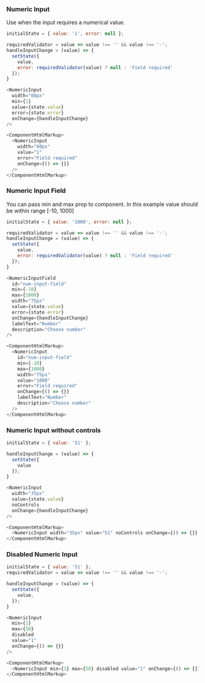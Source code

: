 <h3>Numeric Input</h3>

Use when the input requires a numerical value.

```js
initialState = { value: '1', error: null };

requiredValidator = value => value !== '' && value !== '-';
handleInputChange = (value) => {
  setState({
    value,
    error: requiredValidator(value) ? null : 'Field required'
  });
}

<NumericInput
  width="60px"
  min={1}
  value={state.value}
  error={state.error}
  onChange={handleInputChange}
/>
```

```js noeditor
<ComponentHtmlMarkup>
  <NumericInput
    width="60px"
    value="1"
    error="Field required"
    onChange={() => {}}
  />
</ComponentHtmlMarkup>
```

<h3>Numeric Input Field</h3>

You can pass min and max prop to component. In this example value should be within range [-10, 1000]

```js
initialState = { value: '1000', error: null };

requiredValidator = value => value !== '' && value !== '-';
handleInputChange = (value) => {
  setState({
    value,
    error: requiredValidator(value) ? null : 'Field required'
  });
}

<NumericInputField
  id="num-input-field"
  min={-10}
  max={1000}
  width="75px"
  value={state.value}
  error={state.error}
  onChange={handleInputChange}
  labelText="Number"
  description="Choose number"
/>
```

```js noeditor
<ComponentHtmlMarkup>
  <NumericInput
    id="num-input-field"
    min={-10}
    max={1000}
    width="75px"
    value="1000"
    error="Field required"
    onChange={() => {}}
    labelText="Number"
    description="Choose number"
  />
</ComponentHtmlMarkup>
```

<h3>Numeric Input without controls</h3>

```js
initialState = { value: '51' };

handleInputChange = (value) => {
  setState({
    value
  });
}

<NumericInput
  width="35px"
  value={state.value}
  noControls
  onChange={handleInputChange}
/>
```

```js noeditor
<ComponentHtmlMarkup>
  <NumericInput width="35px" value="51" noControls onChange={() => {}} />
</ComponentHtmlMarkup>
```

<h3>Disabled Numeric Input</h3>

```js
initialState = { value: '51' };
requiredValidator = value => value !== '' && value !== '-';

handleInputChange = (value) => {
  setState({
    value,
  });
}

<NumericInput
  min={1}
  max={50}
  disabled
  value="1"
  onChange={() => {}}
/>
```

```js noeditor
<ComponentHtmlMarkup>
  <NumericInput min={1} max={50} disabled value="1" onChange={() => {}} />
</ComponentHtmlMarkup>
```
